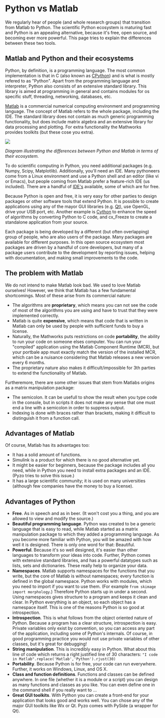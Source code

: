 # Python vs Matlab

We regularly hear of people (and whole research groups) that 
transition from Matlab to Python. The scientific Python ecosystem
is maturing fast and Python is an appealing alternative, because it's 
free, open source, and becoming ever more powerful.
This page tries to explain the differences between these two tools.


## Matlab and Python and their ecosystems

Python, by definition, is a
programming language. The most common implementation is that in C (also
known as [CPython](http://en.wikipedia.org/wiki/CPython))
and is what is mostly refered to as "Python". Apart from the programming
language and interpreter, Python also consists of an extensive standard
library. This library is aimed at programming in general and contains
modules for os specific stuff, threading, networking, databases, etc.

[Matlab](http://en.wikipedia.org/wiki/MATLAB) 
is a commercial numerical computing environment and programming language.
The concept of Matlab refers to the whole package, including the IDE.
The standard library does not contain as much generic programming
functionality, but does include matrix algebra and an extensive library
for data processing and plotting. For extra functionality the Mathworks
provides toolkits (but these cose you extra).


<img src='pythonvsmatlab.png' align='center'>

*Diagram illustrating the differences between Python and
Matlab in terms of their ecosystem.*

To do scientific computing in Python, you need additional packages (e.g.
Numpy, Scipy, Matplotlib). Additionally, you'll need an IDE. Many
pythoneers come from a Linux environment and use a Python shell and an
editor (like vi or Emacs), but people coming from Matlab prefer a
feature-rich IDE (us included). There are a handful of
[IDE's](http://wiki.python.org/moin/IntegratedDevelopmentEnvironments)
available, some of which are for free.

Because Python is open and free, it is very easy for other parties to
design packages or other software tools that extend Python. It is
possible to create applications using any of the mayor GUI libraries
(e.g. [Qt](http://qt-project.org/)), use OpenGL, drive your USB port, 
etc. Another example is [Cython](http://www.cython.org/) to enhance 
the speed of algorithms by converting Python to C code, and cx_Freeze
to create a standalone application from your source.

Each package is being developed by a different (but often overlapping)
group of people, who are also users of the package. Many packages are
available for different purposes. In this open source ecosystem most
packages are driven by a handful of core developers, but many of a
package users contribute to the development by reporting issues, helping
with documentation, and making small improvements to the code.


## The problem with Matlab

We do not intend to make Matlab look bad. We used to love Matlab
ourselves! However, we think that Matlab has a few fundamental
shortcomings. Most of these arise from its commercial nature:


  * The algorithms are **proprietary**, which means you can not see the
    code of most of the algorithms you are using and have to trust that
    they were implemented correctly.
  * Matlab is quite **expensive**, which means that code that is written
    in Matlab can only be used by people with sufficient funds to
    buy a license.
  * Naturally, the Mathworks puts restrictions on code **portability**,
    the ability to run your code on someone elses computer. You can run
    your "compiled" application using the Matlab Component Runtime
    (MCR), but your portbale app must exactly match the version of the
    installed MCR, which can be a nuisance considering that Matlab
    releases a new version every 6 months.
  * The proprietary nature also makes it difficult/impossible for 3th
    parties to extend the functionality of Matlab.
    
Furtheremore, there are some other issues that stem from Matlabs origins
as a matrix manipulation package:

  * The semicolon. It can be usefull to show the result when you type
    code in the console, but in scripts it does not make any sense that
    one must end a line with a semicolon in order to suppress output.
  * Indexing is done with braces rather than brackets, making it 
    difficult to distinguish it from a function call.
        

## Advantages of Matlab 

Of course, Matlab has its advantages too:

  * It has a solid amount of functions. 
  * Simulink is a product for which there is no good alternative yet. 
  * It might be easier for beginners, because the package includes all
    you need, while in Python you need to install extra packages and
    an IDE. (Pyzo tries to solve this issue.)
  * It has a large scientific community; it is used on many universities
    (although few companies have the money to buy a license).


## Advantages of Python

  * **Free**. As in speech and as in beer. (It won't cost you a thing, and
    you are allowed to view and modify the source.)
  * **Beautiful programming language**. Python
    was created to be a generic language that is easy to read, while
    Matlab started as a matrix manipulation package to which they added
    a programming language. As you become more familiar with Python,
    you will be amazed with how well it is designed. There is only one
    word for that: Beautiful.
  * **Powerful**. Because it's so well designed, it's easier than other
    languages to transform your ideas into code. Further, Python comes
    with extensive standard libraries, and has a powerful datatypes
    such as lists, sets and dictionaries. These really help to organize
    your data.
  * **Namespaces**. Matlab supports namespaces for the functions that
    you write, but the core of Matlab is without namespaces; every
    function is defined in the global namespace. Python works with
    modules, which you need to import if you want to use them. (For
    example ``from skimage import morphology``.) Therefore Python
    starts up in under a second. Using namespaces gives structure to a
    program and keeps it clean and clear. In Python everything is an
    object, so each object has a namespace itself. This is one of the
    reasons Python is so good at introspection.
  * **Introspection**. This is what follows from the object oriented nature
    of Python. Because a program has a clear structure, introspection
    is easy. Private variables only exist by convention, so you can access any part of the application, including some of Python's internals. Of course, in good programming practice you would not use private variables of other
    classes, but it's great for debugging!
  * **String manipulation**. This is incredibly easy in Python. What about
    this line of code which returns a right justified line of 30
    characters: ``"I code in Matlab".replace('Matlab','Python').rjust(30)``
  * **Portability**. Because Python is for free, your code can run
    everywhere. Further, it works on Windows, Linux, and OS X.
  * **Class and function definitions**. Functions and classes can be defined
    anywhere. In one file (whether it is a module or a script) you can
    design as many functions and classes as you like. You can even
    define one in the command shell if you really want to ...
  * **Great GUI toolkits**. With Python you can create a front-end for
    your application that looks good and works well. You can chose any
    of the major GUI toolkits like Wx or Qt. Pyzo comes with PySide (a
    wrapper for Qt).
